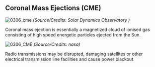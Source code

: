 ## Coronal Mass Ejections (CME)

![0306_cme](./static/0306_cme.jpg)
*(Source/Credits:  Solar Dynamics Observatory )*

Coronal mass ejection is essentially a magnetized cloud of ionised gas consisting of high speed energetic particles ejected from the Sun.

![0306_CME](./static/0306_CME.gif)
*(Source/Credits: nasa)*

Radio transmissions may be disrupted, damaging satellites or other electrical transmission line facilities and cause power blackout. 


